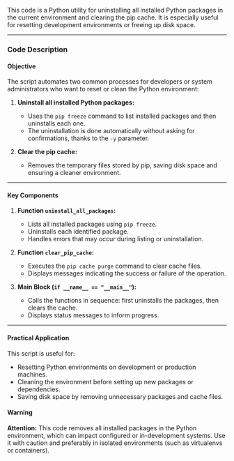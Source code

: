 This code is a Python utility for uninstalling all installed Python packages in the current environment and clearing the pip cache. It is especially useful for resetting development environments or freeing up disk space.

---

### Code Description

#### Objective
The script automates two common processes for developers or system administrators who want to reset or clean the Python environment:

1. **Uninstall all installed Python packages:**
   - Uses the `pip freeze` command to list installed packages and then uninstalls each one.
   - The uninstallation is done automatically without asking for confirmations, thanks to the `-y` parameter.

2. **Clear the pip cache:**
   - Removes the temporary files stored by pip, saving disk space and ensuring a cleaner environment.

---

#### Key Components

1. **Function `uninstall_all_packages`:**
   - Lists all installed packages using `pip freeze`.
   - Uninstalls each identified package.
   - Handles errors that may occur during listing or uninstallation.

2. **Function `clear_pip_cache`:**
   - Executes the `pip cache purge` command to clear cache files.
   - Displays messages indicating the success or failure of the operation.

3. **Main Block (`if __name__ == "__main__"`):**
   - Calls the functions in sequence: first uninstalls the packages, then clears the cache.
   - Displays status messages to inform progress.

---

#### Practical Application
This script is useful for:
- Resetting Python environments on development or production machines.
- Cleaning the environment before setting up new packages or dependencies.
- Saving disk space by removing unnecessary packages and cache files.

#### Warning
**Attention:** This code removes all installed packages in the Python environment, which can impact configured or in-development systems. Use it with caution and preferably in isolated environments (such as virtualenvs or containers).
